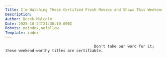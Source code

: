 ```yaml
---
Title: I'm Watching These Certified Fresh Movies and Shows This Weekend
Description: 
Author: Derek Malcolm
Date: 2025-10-24T21:30:19.000Z
Robots: noindex,nofollow
Template: index
---
```


                                            Don't take our word for it; these weekend-worthy titles are certifiable.
                                        